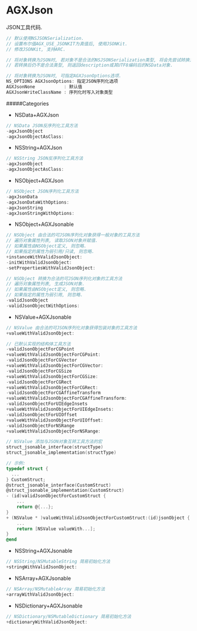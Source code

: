 # AGXJson

JSON工具代码.

```objective-c
// 默认使用NSJSONSerialization.
// 设置布尔值AGX_USE_JSONKIT为真值后, 使用JSONKit.
// 修改JSONKit, 支持ARC.

// 将对象转换为JSON时, 若对象不是合法的NSJSONSerialization类型, 将会先尝试转换为合法类型.
// 若转换后仍不是合法类型, 则返回description或其UTF8编码后的NSData对象.

// 将对象转换为JSON时, 可指定AGXJsonOptions选项.
NS_OPTIONS AGXJsonOptions: 指定JSON序列化选项
AGXJsonNone           : 默认值
AGXJsonWriteClassName : 序列化时写入对象类型
```

#####Categories

- NSData+AGXJson

```objective-c
// NSData JSON反序列化工具方法
-agxJsonObject
-agxJsonObjectAsClass:
```

- NSString+AGXJson

```objective-c
// NSString JSON反序列化工具方法
-agxJsonObject
-agxJsonObjectAsClass:
```

- NSObject+AGXJson

```objective-c
// NSObject JSON序列化工具方法
-agxJsonData
-agxJsonDataWithOptions:
-agxJsonString
-agxJsonStringWithOptions:
```

- NSObject+AGXJsonable

```objective-c
// NSObject 由合法的可JSON序列化对象获得一般对象的工具方法
// 遍历对象属性列表, 读取JSON对象并赋值.
// 如果属性由NSObject定义, 则忽略.
// 如果指定的属性为弱引用/只读, 则忽略.
+instanceWithValidJsonObject:
-initWithValidJsonObject:
-setPropertiesWithValidJsonObject:

// NSObject 转换为合法的可JSON序列化对象的工具方法
// 遍历对象属性列表, 生成JSON对象.
// 如果属性由NSObject定义, 则忽略.
// 如果指定的属性为弱引用, 则忽略.
-validJsonObject
-validJsonObjectWithOptions:
```

- NSValue+AGXJsonable

```objective-c
// NSValue 由合法的可JSON序列化对象获得包装对象的工具方法
+valueWithValidJsonObject:

// 已默认实现的结构体工具方法
-validJsonObjectForCGPoint
+valueWithValidJsonObjectForCGPoint:
-validJsonObjectForCGVector
+valueWithValidJsonObjectForCGVector:
-validJsonObjectForCGSize
+valueWithValidJsonObjectForCGSize:
-validJsonObjectForCGRect
+valueWithValidJsonObjectForCGRect:
-validJsonObjectForCGAffineTransform
+valueWithValidJsonObjectForCGAffineTransform:
-validJsonObjectForUIEdgeInsets
+valueWithValidJsonObjectForUIEdgeInsets:
-validJsonObjectForUIOffset
+valueWithValidJsonObjectForUIOffset:
-validJsonObjectForNSRange
+valueWithValidJsonObjectForNSRange:

// NSValue 添加与JSON对象互转工具方法的宏
struct_jsonable_interface(structType)
struct_jsonable_implementation(structType)

// 示例:
typedef struct {
  ...
} CustomStruct;
@struct_jsonable_interface(CustomStruct)
@struct_jsonable_implementation(CustomStruct)
- (id)validJsonObjectForCustomStruct {
    ...
    return @{...};
}
+ (NSValue * )valueWithValidJsonObjectForCustomStruct:(id)jsonObject {
    ...
    return [NSValue valueWith...];
}
@end
```

- NSString+AGXJsonable

```objective-c
// NSString/NSMutableString 简易初始化方法
+stringWithValidJsonObject:
```

- NSArray+AGXJsonable

```objective-c
// NSArray/NSMutableArray 简易初始化方法
+arrayWithValidJsonObject:
```

- NSDictionary+AGXJsonable

```objective-c
// NSDictionary/NSMutableDictionary 简易初始化方法
+dictionaryWithValidJsonObject:
```
